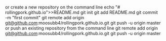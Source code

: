 or create a new repository on the command line
echo "# rollingpork.github.io">>README.md
git init
git add README.md
git commit -m "first commit"
git remote add origin git@github.com:moosubb4/rollingpork.github.io.git
git push -u origin master
or push an existing repository from the command line
git remote add origin git@github.com:moosubb4/rollingpork.github.io.git
git push -u origin master

